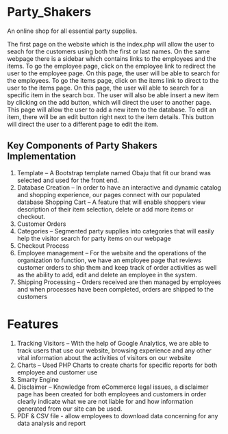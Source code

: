 # Party_Shakers
An online shop for all essential party supplies. 

The first page on the website which is the index.php will allow the user to seach for the customers using both the first or last names.
On the same webpage there is a sidebar which contains links to the employees and the items. 
To go the employee page, click on the employee link to redirect the user to the employee page. On this page, the user will be able to search  for the employees.
To go the items page, click on the items link to direct to the user to the items page. On this page, the user will able to search for a
specific item in the search box. The user will also be able insert a new item by clicking on the add button, which will direct the user to
another page. This page will allow the user to add a new item to the database. To edit an item, there will be an edit button right next to the item details. This button will direct the user to a different page to edit the item.

## Key Components of Party Shakers Implementation
1. Template – A Bootstrap template named Obaju that fit our brand was selected and used for the front end.
2. Database Creation – In order to have an interactive and dynamic catalog and shopping experience, our pages connect with our populated database Shopping Cart – A feature that will enable shoppers view description of their item selection, delete or add more items or checkout.
3. Customer Orders
4. Categories – Segmented party supplies into categories that will easily help the visitor search for party items on our webpage
5. Checkout Process
6. Employee management – For the website and the operations of the organization to function, we have an employee page that reviews customer orders to ship them and keep track of order activities as well as the ability to add, edit and delete an employee in the system.
7. Shipping Processing – Orders received are then managed by employees and when processes have been completed, orders are shipped to the customers

# Features
1. Tracking Visitors – With the help of Google Analytics, we are able to track users that use our website, browsing experience and any other vital information about the activities of visitors on our website
2. Charts – Used PHP Charts to create charts for specific reports for both employee and customer use
3. Smarty Engine
4. Disclaimer – Knowledge from eCommerce legal issues, a disclaimer page has been created for both employees and customers in order clearly indicate what we are not liable for and how information generated from our site can be used.
5. PDF & CSV file - allow employees to download data concerning for any data analysis and report
